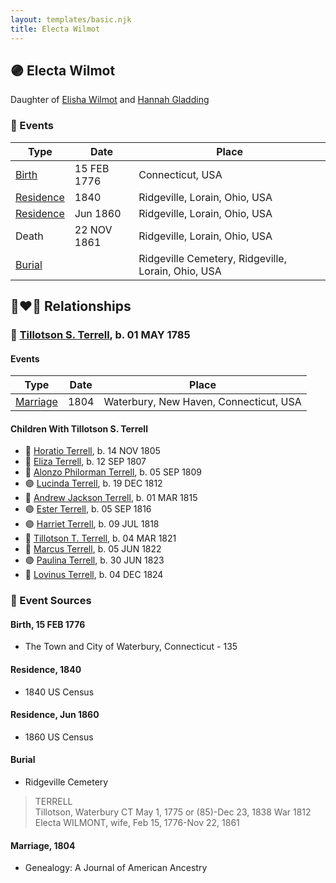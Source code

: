 ```yaml
---
layout: templates/basic.njk
title: Electa Wilmot
---
```

## 🟣 Electa Wilmot

Daughter of [Elisha Wilmot](/people/2/21177328) and [Hannah Gladding](/people/8/88055086)

### 📆 Events

Type | Date | Place
------ | ------ | ------
[Birth](#event-c0255426-7227-4947-a9f1-51bd92fa3b4e) | 15 FEB 1776 | Connecticut, USA
[Residence](#event-9cb2cf5d-4194-4392-b025-b91f2431efd0) | 1840 | Ridgeville, Lorain, Ohio, USA
[Residence](#event-4e41b5ec-edbe-4548-b4a0-8d93ccdec10a) | Jun 1860 | Ridgeville, Lorain, Ohio, USA
Death | 22 NOV 1861 | Ridgeville, Lorain, Ohio, USA
[Burial](#event-5860e562-1fad-4a73-b196-917b12269cc1) |  | Ridgeville Cemetery, Ridgeville, Lorain, Ohio, USA

## 👩‍❤️‍👨 Relationships

### 🔵 [Tillotson S. Terrell](/people/2/25548435), b. 01 MAY 1785

#### Events

Type | Date | Place
------ | ------ | ------
[Marriage](#event-258adde5-0f3a-488a-a6be-8df22ac36a35) | 1804 | Waterbury, New Haven, Connecticut, USA
#### Children With Tillotson S. Terrell
* 🔵 [Horatio Terrell](/people/7/74880220), b. 14 NOV 1805
* 🔵 [Eliza Terrell](/people/1/14584373), b. 12 SEP 1807
* 🔵 [Alonzo Philorman Terrell](/people/1/16020599), b. 05 SEP 1809
* 🟣 [Lucinda Terrell](/people/9/94352489), b. 19 DEC 1812
* 🔵 [Andrew Jackson Terrell](/people/1/15331189), b. 01 MAR 1815
* 🟣 [Ester Terrell](/people/2/27094826), b. 05 SEP 1816
* 🟣 [Harriet Terrell](/people/4/44975736), b. 09 JUL 1818
* 🔵 [Tillotson T. Terrell](/people/5/59687792), b. 04 MAR 1821
* 🔵 [Marcus Terrell](/people/2/231106), b. 05 JUN 1822
* 🟣 [Paulina Terrell](/people/1/17012140), b. 30 JUN 1823
* 🔵 [Lovinus Terrell](/people/8/80690232), b. 04 DEC 1824
### 📰 Event Sources

#### <a id="event-c0255426-7227-4947-a9f1-51bd92fa3b4e"></a> Birth, 15 FEB 1776
* The Town and City of Waterbury, Connecticut  - 135

#### <a id="event-9cb2cf5d-4194-4392-b025-b91f2431efd0"></a> Residence, 1840
* 1840 US Census

#### <a id="event-4e41b5ec-edbe-4548-b4a0-8d93ccdec10a"></a> Residence, Jun 1860
* 1860 US Census

#### <a id="event-5860e562-1fad-4a73-b196-917b12269cc1"></a> Burial
* Ridgeville Cemetery
>   
  > TERRELL  
  > Tillotson, Waterbury CT May 1, 1775 or (85)-Dec 23, 1838 War 1812  
  > Electa WILMONT, wife, Feb 15, 1776-Nov 22, 1861

#### <a id="event-258adde5-0f3a-488a-a6be-8df22ac36a35"></a> Marriage, 1804
* Genealogy: A Journal of American Ancestry
